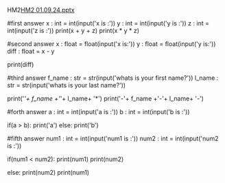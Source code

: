 
HM2[HM2 01.09.24.pptx](https://github.com/user-attachments/files/16840837/HM2.01.09.24.pptx)


#first answer
x : int = int(input('x is :'))
y : int = int(input('y is :'))
z : int = int(input('z is :'))
print(x + y + z)
print(x * y * z)

#second answer
x : float = float(input('x is:'))
y : float = float(input('y is:'))
diff : float = x - y

print(diff)

#third answer
f_name : str = str(input('whats is your first name?'))
l_name : str = str(input('whats is your last name?'))

print('*'+ f_name +'*'+ l_name+ '*')
print('-'+ f_name +'-'+ l_name+ '-')

#forth answer
a : int = int(input('a is :'))
b : int = int(input('b is :'))

if(a > b):
    print('a')
else:
    print('b')

#fifth answer
num1 : int = int(input('num1 is :'))
num2 : int = int(input('num2 is :'))

if(num1 < num2):
    print(num1)
    print(num2)


else:
    print(num2)
    print(num1)
